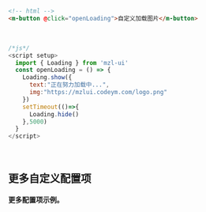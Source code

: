 <br/>

```html
<!-- html -->
<m-button @click="openLoading">自定义加载图片</m-button>
```
<br/>

```javascript
/*js*/
<script setup>
  import { Loading } from 'mzl-ui'
  const openLoading = () => {
    Loading.show({
      text:"正在努力加载中...",
      img:"https://mzlui.codeym.com/logo.png"
    })
    setTimeout(()=>{
      Loading.hide()
    },5000)
  }
</script>
```
<br/>

## 更多自定义配置项
#### 更多配置项示例。
<br/>